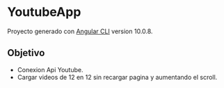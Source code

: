 # YoutubeApp

Proyecto generado con [Angular CLI](https://github.com/angular/angular-cli) version 10.0.8.

## Objetivo
+ Conexion Api Youtube.
+ Cargar videos de 12 en 12 sin recargar pagina y aumentando el scroll.



